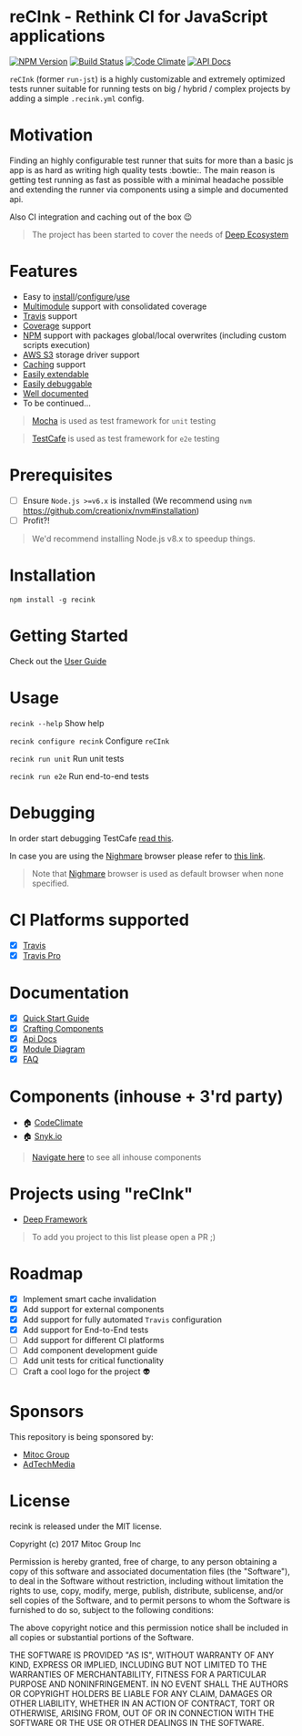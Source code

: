 reCInk - Rethink CI for JavaScript applications
===============================================

[![NPM Version](https://img.shields.io/npm/v/recink.svg?maxAge=0)](https://npmjs.org/package/recink)
[![Build Status](https://travis-ci.org/MitocGroup/reCInk.svg?branch=master&maxAge=0)](https://travis-ci.org/MitocGroup/reCInk)
[![Code Climate](https://codeclimate.com/github/MitocGroup/reCInk/badges/gpa.svg?maxAge=0)](https://codeclimate.com/github/MitocGroup/reCInk)
[![API Docs](https://mitocgroup.github.io/reCInk/api/badge.svg?maxAge=0)](https://mitocgroup.github.io/reCInk/api/)

`reCInk` (former `run-jst`) is a highly customizable and extremely optimized tests runner
suitable for running tests on big / hybrid / complex projects by adding a simple `.recink.yml` config.

# Motivation

Finding an highly configurable test runner that suits for more than a basic js app
is as hard as writing high quality tests :bowtie:. The main reason is getting test running as fast as possible
with a minimal headache possible and extending the runner via components using a simple and documented api.

Also CI integration and caching out of the box :wink:

> The project has been started to cover the needs of [Deep Ecosystem](https://github.com/MitocGroup/deep-framework)

# Features

- Easy to [install](https://github.com/MitocGroup/reCInk#installation)/[configure](https://github.com/MitocGroup/reCInk/blob/master/docs/guide.md#configuring-github-project)/[use](https://github.com/MitocGroup/reCInk#usage)
- [Multimodule](https://github.com/MitocGroup/deep-framework/blob/master/.recink.yml#L58) support with consolidated coverage
- [Travis](https://travis-ci.org) support
- [Coverage](https://istanbul.js.org) support
- [NPM](https://www.npmjs.com) support with packages global/local overwrites (including custom scripts execution)
- [AWS S3](https://aws.amazon.com/s3/) storage driver support
- [Caching](https://github.com/MitocGroup/reCInk/blob/master/bin/templates/.recink.yml#L10) support
- [Easily extendable](https://github.com/MitocGroup/reCInk#components-inhouse--3rd-party)
- [Easily debuggable](https://github.com/MitocGroup/reCInk#debugging)
- [Well documented](https://github.com/MitocGroup/reCInk#documentation)
- To be continued...

> [Mocha](http://mochajs.org) is used as test framework for `unit` testing

> [TestCafe](https://devexpress.github.io/testcafe/) is used as test framework for `e2e` testing

# Prerequisites

- [ ] Ensure `Node.js >=v6.x` is installed (We recommend using `nvm` https://github.com/creationix/nvm#installation)
- [ ] Profit?!

> We'd recommend installing Node.js v8.x to speedup things.

# Installation

`npm install -g recink`

# Getting Started

Check out the [User Guide](https://github.com/MitocGroup/reCInk/blob/master/docs/guide.md#configuring-github-project)

# Usage

`recink --help` Show help

`recink configure recink` Configure `reCInk`

`recink run unit` Run unit tests

`recink run e2e` Run end-to-end tests

# Debugging

In order start debugging TestCafe [read this](http://devexpress.github.io/testcafe/documentation/test-api/debugging.html).

In case you are using the [Nighmare](https://github.com/ryx/testcafe-browser-provider-nightmare) browser please refer to [this link](https://github.com/ryx/testcafe-browser-provider-nightmare#debugging).

> Note that [Nighmare](https://github.com/ryx/testcafe-browser-provider-nightmare) browser is used as default browser when none specified.

# CI Platforms supported

- [x] [Travis](https://travis-ci.org)
- [x] [Travis Pro](https://travis-ci.com)

# Documentation

- [x] [Quick Start Guide](https://github.com/MitocGroup/reCInk/blob/master/docs/guide.md)
- [x] [Crafting Components](https://github.com/MitocGroup/reCInk/blob/master/docs/component-guide.md)
- [x] [Api Docs](https://mitocgroup.github.io/reCInk/api/identifiers.html)
- [x] [Module Diagram](https://mitocgroup.github.io/reCInk/module-diagram.html)
- [x] [FAQ](https://github.com/MitocGroup/reCInk/blob/master/docs/faq.md)

# Components (inhouse + 3'rd party)

- :house: [CodeClimate](https://github.com/MitocGroup/reCInk/blob/master/components/codeclimate/README.md)
- :house: [Snyk.io](https://github.com/MitocGroup/reCInk/blob/master/components/snyk/README.md)

> [Navigate here](https://github.com/MitocGroup/reCInk/tree/master/components) to see all inhouse components

# Projects using "reCInk"

- [Deep Framework](https://github.com/MitocGroup/deep-framework)

> To add you project to this list please open a PR ;)

# Roadmap

- [x] Implement smart cache invalidation
- [x] Add support for external components
- [x] Add support for fully automated `Travis` configuration 
- [x] Add support for End-to-End tests
- [ ] Add support for different CI platforms
- [ ] Add component development guide
- [ ] Add unit tests for critical functionality
- [ ] Craft a cool logo for the project :alien:

# Sponsors

This repository is being sponsored by:

- [Mitoc Group](https://www.mitocgroup.com)
- [AdTechMedia](https://www.adtechmedia.io)

# License

recink is released under the MIT license.

Copyright (c) 2017 Mitoc Group Inc

Permission is hereby granted, free of charge, to any person obtaining a copy
of this software and associated documentation files (the "Software"), to deal
in the Software without restriction, including without limitation the rights
to use, copy, modify, merge, publish, distribute, sublicense, and/or sell
copies of the Software, and to permit persons to whom the Software is
furnished to do so, subject to the following conditions:

The above copyright notice and this permission notice shall be included in all
copies or substantial portions of the Software.

THE SOFTWARE IS PROVIDED "AS IS", WITHOUT WARRANTY OF ANY KIND, EXPRESS OR
IMPLIED, INCLUDING BUT NOT LIMITED TO THE WARRANTIES OF MERCHANTABILITY,
FITNESS FOR A PARTICULAR PURPOSE AND NONINFRINGEMENT. IN NO EVENT SHALL THE
AUTHORS OR COPYRIGHT HOLDERS BE LIABLE FOR ANY CLAIM, DAMAGES OR OTHER
LIABILITY, WHETHER IN AN ACTION OF CONTRACT, TORT OR OTHERWISE, ARISING FROM,
OUT OF OR IN CONNECTION WITH THE SOFTWARE OR THE USE OR OTHER DEALINGS IN THE
SOFTWARE.

